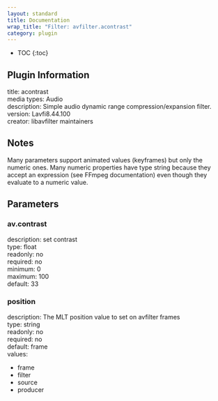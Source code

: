 ```yaml
---
layout: standard
title: Documentation
wrap_title: "Filter: avfilter.acontrast"
category: plugin
---
```

* TOC
{:toc}

## Plugin Information

title: acontrast  
media types:
Audio  
description: Simple audio dynamic range compression/expansion filter.  
version: Lavfi8.44.100  
creator: libavfilter maintainers  

## Notes

Many parameters support animated values (keyframes) but only the numeric ones. Many numeric properties have type string because they accept an expression (see FFmpeg documentation) even though they evaluate to a numeric value.

## Parameters

### av.contrast

  
description:
set contrast  
type: float  
readonly: no  
required: no  
minimum: 0  
maximum: 100  
default: 33  

### position

  
description:
The MLT position value to set on avfilter frames  
type: string  
readonly: no  
required: no  
default: frame  
values:  

* frame
* filter
* source
* producer

